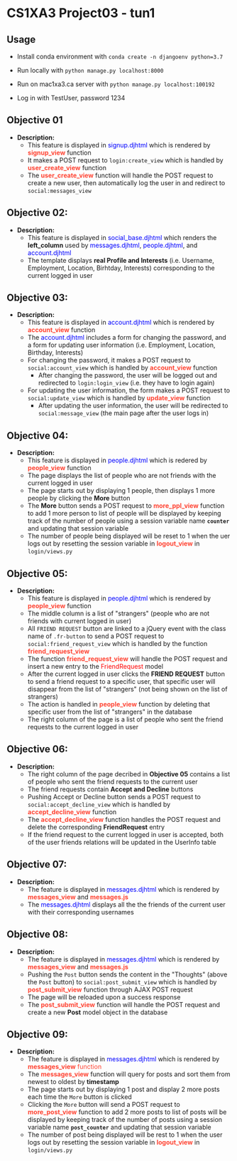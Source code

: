 # CS1XA3 Project03 - tun1

## Usage
* Install conda environment with `conda create -n djangoenv python=3.7`

* Run locally with `python manage.py localhost:8000` 
* Run on mac1xa3.ca server with `python manage.py localhost:100192`

* Log in with TestUser, password 1234

## Objective 01
* __Description:__
    * This feature is displayed in <span style="color:blue">signup.djhtml</span> which is rendered by <span style="color:#ff4433">__signup_view__</span> function
    * It makes a POST request to `login:create_view` which is handled by <span style="color:#ff4433">__user_create_view__</span> function
    * The <span style="color:#ff4433">__user_create_view__</span> function will handle the POST request to create a new user, then automatically log the user in and redirect to `social:messages_view`

## Objective 02:
* __Description:__
    * This feature is displayed in <span style="color:blue">social_base.djhtml</span> which renders the __left_column__ used by <span style="color:blue">messages.djhtml</span>, <span style="color:blue">people.djhtml</span>, and <span style="color:blue">account.djhtml</span>
    * The template displays __real Profile and Interests__ (i.e. Username, Employment, Location, Birhtday, Interests) corresponding to the current logged in user 

## Objective 03:
* __Description:__
    * This feature is displayed in <span style="color:blue">account.djhtml</span> which is rendered by <span style="color:#ff4433">__account_view__</span> function
    * The <span style="color:blue">account.djhtml</span> includes a form for changing the password, and a form for updating user information (i.e. Employment, Location, Birthday, Interests)
    * For changing the password, it makes a POST request to `social:account_view` which is handled by <span style="color:#ff4433">__account_view__</span> function
        * After changing the password, the user will be logged out and redirected to `login:login_view` (i.e. they have to login again)
    * For updating the user information, the form makes a POST request to `social:update_view` which is handled by <span style="color:#ff4433">__update_view__</span> function
        * After updating the user information, the user will be redirected to `social:message_view` (the main page after the user logs in)

## Objective 04:
* __Description:__
    * This feature is displayed in <span style="color:blue">people.djhtml</span> which is redered by <span style="color:#ff4433">__people_view__</span> function
    * The page displays the list of people who are not friends with the current logged in user
    * The page starts out by displaying 1 people, then displays 1 more people by clicking the __More__ button
    * The __More__ button sends a POST request to <span style="color:#ff4433">__more_ppl_view__</span> function to add 1 more person to list of people will be displayed by keeping track of the number of people using a session variable name __`counter`__ and updating that session variable 
    * The number of people being displayed will be reset to 1 when the uer logs out by resetting the session variable in <span style="color:#ff4433">__logout_view__</span> in `login/views.py`

## Objective 05:
* __Description:__
    * This feature is displayed in <span style="color:blue">people.djhtml</span> which is rendered by <span style="color:#ff4433">__people_view__</span> function
    * The middle column is a list of "strangers" (people who are not friends with current logged in user)
    * All `FRIEND REQUEST` button are linked to a jQuery event with the class name of `.fr-button` to send a POST request to `social:friend_request_view` which is handled by the function <span style="color:#ff4433">__friend_request_view__</span>
    * The function <span style="color:#ff4433">__friend_request_view__</span> will handle the POST request and insert a new entry to the <span style="color:red">FriendRequest</span> model
    * After the current logged in user clicks the __FRIEND REQUEST__ button to send a friend request to a specific user, that specific user will disappear from the list of "strangers" (not being shown on the list of strangers)
    * The action is handled in <span style="color:#ff4433">__people_view__</span> function by deleting that specific user from the list of "strangers" in the database
    * The right column of the page is a list of people who sent the friend requests to the current logged in user

## Objective 06:
* __Description:__
    * The right column of the page decribed in __Objective 05__ contains a list of people who sent the friend requests to the current user
    * The friend requests contain __Accept and Decline__ buttons
    * Pushing Accept or Decline button sends a POST request to `social:accept_decline_view` which is handled by <span style="color:#ff4433">__accept_decline_view__</span> function
    * The <span style="color:#ff4433">__accept_decline_view__</span> function handles the POST request and delete the corresponding __FriendRequest__ entry
    * If the friend request to the current logged in user is accepted, both of the user friends relations will be updated in the UserInfo table

## Objective 07:
* __Description:__
    * The feature is displayed in <span style="color:blue">messages.djhtml</span> which is rendered by <span style="color:#ff4433">__messages_view__</span> and <span style="color:#ff4433">__messages.js__</span>
    * The <span style="color:blue">messages.djhtml</span> displays all the the friends of the current user with their corresponding usernames

## Objective 08:
* __Description:__
    * The feature is displayed in <span style="color:blue">messages.djhtml</span> which is rendered by <span style="color:#ff4433">__messages_view__</span> and <span style="color:#ff4433">__messages.js__</span>
    * Pushing the `Post` button sends the content in the "Thoughts" (above the `Post` button) to `social:post_submit_view` which is handled by <span style="color:#ff4433">__post_submit_view__</span> function through AJAX POST request
    * The page will be reloaded upon a success response
    * The <span style="color:#ff4433">__post_submit_view__</span> function will handle the POST request and create a new __Post__ model object in the database

## Objective 09:
* __Description:__
    * The feature is displayed in <span style="color:blue">messages.djhtml</span> which is rendered by <span style="color:#ff4433">__messages_view__<span> function
    * The <span style="color:#ff4433">__messages_view__</span> function will query for posts and sort them from newest to oldest by __timestamp__
    * The page starts out by displaying 1 post and display 2 more posts each time the `More` button is clicked
    * Clicking the `More` button will send a POST request to <span style="color:#ff4433">__more_post_view__</span> function to add 2 more posts to list of posts will be displayed by keeping track of the number of posts using a session variable name __`post_counter`__ and updating that session variable 
    * The number of post being displayed will be rest to 1 when the user logs out by resetting the session variable in <span style="color:#ff4433">__logout_view__</span> in `login/views.py`